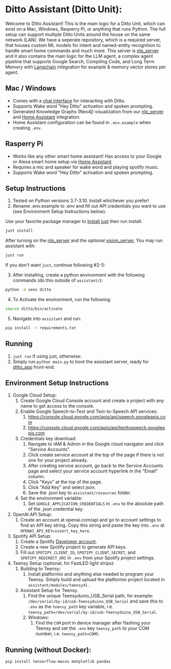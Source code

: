 # Ditto Assistant (Ditto Unit):
Welcome to Ditto Assistant! This is the main logic for a Ditto Unit, which can exist on a Mac, Windows, Rasperry Pi, or anything that runs Python.
The full setup can support multiple Ditto Units around the house on the same network (LAN). We have a seperate repository, which is a required server, that houses custom ML models for intent and named-entity recognition to handle smart home commands and much more. This server is [nlp_server](https://github.com/ditto-assistant/nlp_server) and it also contains the main logic for the LLM agent, a complex agent pipeline that supports Google Search, Compiling Code, and Long Term Memory with [Langchain](https://www.langchain.com/) integration for example & memory vector stores per agent. 
## Mac / Windows 
- Comes with a [chat interface](https://github.com/ditto-assistant/ditto-app) for interacting with Ditto.
- Supports Wake word "Hey Ditto" activation and spoken prompting.
- Generated Knowledge Graphs (Neo4j) visualization from our [nlp_server](https://github.com/ditto-assistant/nlp_server) and [Home Assistant](https://github.com/home-assistant) integration.
- Home Assistant configuration can be found in `.env.example` when creating `.env`.
## Rasperry Pi
- Works like any other smart home assistant! Has access to your Google or Alexa smart home setup via [Home Assistant](https://github.com/home-assistant).
- Requires a mic and speaker for wake word and playing spotify music.
- Supports Wake word "Hey Ditto" activation and spoken prompting.

## Setup Instructions
1. Tested on Python versions 3.7-3.10. Install whichever you prefer!
2. Rename .env.example to .env and fill out API credentials you want to use (see Environment Setup Instructions below).

Use your favorite package manager to [Install just](https://github.com/casey/just#packages) then run install:

```bash
just install
```

After turning on the [nlp_server](https://github.com/ditto-assistant/nlp_server) and the optional [vision_server](https://github.com/ditto-assistant/vision_server), You may run assistant with:

```bash
just run
```

If you don't want `just`, continue following #2-5:

3. After installing, create a python environment with the following commands (do this outside of `assistant/`):

```bash
python -m venv ditto
```

4. To Activate the environment, run the following:

```bash
source ditto/bin/activate
```

5. Navigate into `assistant` and run:

```bash
pip install -r requirements.txt
```

## Running
1. `just run` if using just, otherwise:
2. Simply run `python main.py` to boot the assistant server, ready for [ditto_app](https://github.com/ditto-assistant/ditto-app) front-end.

## Environment Setup Instructions

1. Google Cloud Setup:
   1. Create Google Cloud Console account and create a project with any name to get access to the console.
   2. Enable Google Speech-to-Text and Text-to-Speech API services:
      1. https://console.cloud.google.com/apis/api/speech.googleapis.com
      2. https://console.cloud.google.com/apis/api/texttospeech.googleapis.com
   3. Credentials key download:
      1. Navigate to IAM & Admin in the Google cloud navigator and click "Service Accounts".
      2. Click create service account at the top of the page if there is not one for your project already.
      3. After creating service account, go back to the Service Accounts page and select your service account hyperlink in the "Email" column.
      4. Click "Keys" at the top of the page.
      5. Click "Add Key" and select json.
      6. Save the .json key to `assistant/resources` folder.
   4. Set the environment variable:
      1. Set `GOOGLE_APPLICATION_CREDENTIALS` in `.env` to the absolute path of the .json credential key.
2. OpenAI API Setup:
   1. Create an account at openai.com/api and go to account settings to find an API key string. Copy this string and paste the key into `.env` at `OPENAI_API_KEY=insert_key_here`.
3. Spotify API Setup:
   1. Create a Spotify [Developer account](https://developer.spotify.com/documentation/web-api).
   2. Create a new Spotify project to generate API keys.
   3. Fill out `SPOTIPY_CLIENT_ID`, `SPOTIPY_CLIENT_SECRET`, and `SPOTIPY_REDIRECT_URI` in `.env` from your Spotify project settings.
4. Teensy Setup (optional, for FastLED light strips):
   1. Building to Teensy:
      1. Install platformio and anything else needed to program your Teensy. Simply build and upload the platformio project located in `assistant/modules/teensy41` .
   2. Assistant Setup for Teensy.
         1. Find the unique Teensyduino_USB_Serial path, for example: `/dev/serial/by-id/usb-Teensyduino_USB_Serial` and save this to `.env` as the `teensy_path` key variable, i.e. `teensy_path=/dev/serial/by-id/usb-Teensyduino_USB_Serial`.
         2. Windows:
            1. Find the `COM` port in device manager after flashing your Teensy and set the `.env` key `teensy_path` to your COM number, i.e. `teensy_path=COM5`.

## Running (without Docker):





```
pip install tensorflow-macos matplotlib pandas
```
